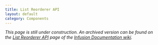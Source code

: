 ```yaml
---
title: List Reorderer API
layout: default
category: Components
---
```


_This page is still under construction. An archived version can be found on the [List Reorderer API](http://wiki.fluidproject.org/display/docs/List+Reorderer+API) page of the [Infusion Documentation wiki](http://wiki.fluidproject.org/display/docs/Infusion+Documentation)._
